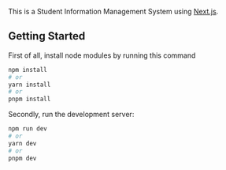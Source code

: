 This is a Student Information Management System using [Next.js](https://nextjs.org).

## Getting Started

First of all, install node modules by running this command

```bash
npm install
# or
yarn install
# or
pnpm install
```

Secondly, run the development server:

```bash
npm run dev
# or
yarn dev
# or
pnpm dev
```
